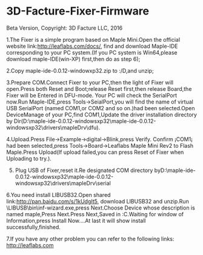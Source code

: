 # 3D-Facture-Fixer-Firmware
Beta Version, Copyright:  3D Facture LLC,  2016

1.The Fixer is a simple program based on Maple Mini.Open the official website link:http://leaflabs.com/docs/, find and download Maple-IDE corresponding to your PC system.(If you PC system is Win64,please download maple-IDE(win-XP) first,then do as step 6);

2.Copy maple-ide-0.0.12-windowxp32.zip to :/D,and unzip;

3.Prepare COM.Connect Fixer to your PC,then the light of Fixer will open.Press both Reset and Boot;release Reset first,then release Board,the Fixer will be Entered in DFU-mode. Your PC will check the SerialPort now.Run Maple-IDE,press Tools->SeialPort,you will find the name of virtual USB SerialPort (named COM1,or COM2 and so on.)had been selected.Open DeviceManage of your PC,find COM1,Update the driver installation directory by Dir(D:\maple-ide-0.0.12-windowsxp32\maple-ide-0.0.12-windowsxp32\drivers\mapleDrv\dfu).

4.Upload.Press File->Example->digital->Blink,press Verify. Confirm ¡COM1¡ had been selected,press Tools->Board->Leaflabs Maple Mini Rev2 to Flash Maple.Press Upload(If upload failed,you can press Reset of Fixer when Uploading to try.).

5. Plug USB of Fixer,reset it.Re designated COM directory byD:\maple-ide-0.0.12-windowsxp32\maple-ide-0.0.12-windowsxp32\drivers\mapleDrv\serial

6.You need install LIBUSB32.Open shared link:http://pan.baidu.com/s/1kUdgIt5, download LIBUSB32 and unzip.Run \LIBUSB\bin\inf-wizard.exe,press Next.Choose Device whose description is named maple,Press Next.Press Next,Saved in :C.Waiting for window of Information,press Install Now....At last it will show install successfully,finished.

7.If you have any other problem you can refer to the following links:
http://leaflabs.com

